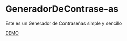 # GeneradorDeContrase-as
Este es un Generador de Contraseñas simple y sencillo

<!-- Demo -->
<a href="https://pass.hartmodz.xyz">DEMO</a>

